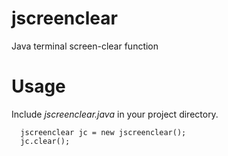 # jscreenclear
Java terminal screen-clear function

# Usage
Include *jscreenclear.java* in your project directory.


```
  jscreenclear jc = new jscreenclear();
  jc.clear();
```
